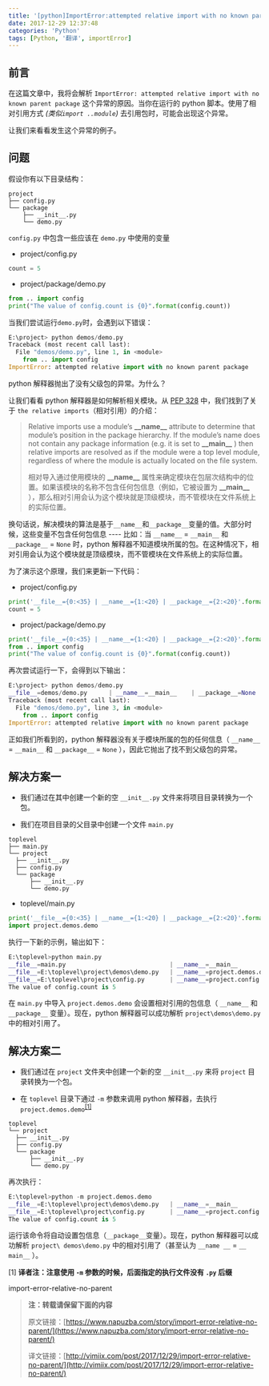 ```yaml
---
title: '[python]ImportError:attempted relative import with no known parent package'
date: 2017-12-29 12:37:48
categories: 'Python'
tags: [Python, '翻译', importError]
---
```


## 前言

在这篇文章中，我将会解析 `ImportError: attempted relative import with no known parent package` 这个异常的原因。当你在运行的 python 脚本。使用了相对引用方式 _(类似`import ..module`)_ 去引用包时，可能会出现这个异常。

<!--more-->

让我们来看看发生这个异常的例子。

## 问题

假设你有以下目录结构：

```shell
project
├── config.py
└── package
    ├── __init__.py
    └── demo.py
```

`config.py` 中包含一些应该在 `demo.py` 中使用的变量

- project/config.py

```python
count = 5
```

- project/package/demo.py

```python
from .. import config
print("The value of config.count is {0}".format(config.count))
```

当我们尝试运行`demo.py`时，会遇到以下错误：

```python
E:\project> python demos/demo.py
Traceback (most recent call last):
  File "demos/demo.py", line 1, in <module>
    from .. import config
ImportError: attempted relative import with no known parent package
```

python 解释器抛出了没有父级包的异常。为什么？

让我们看看 python 解释器是如何解析相关模块。从 [PEP 328](https://www.python.org/dev/peps/pep-0328/) 中，我们找到了关于 `the relative imports`（相对引用）的介绍：

> Relative imports use a module’s **\_\_name\_\_** attribute to determine that module’s position in the package hierarchy. If the module’s name does not contain any package information (e.g. it is set to **\_\_main\_\_** ) then relative imports are resolved as if the module were a top level module, regardless of where the module is actually located on the file system.
>
> 相对导入通过使用模块的 **\_\_name\_\_** 属性来确定模块在包层次结构中的位置。如果该模块的名称不包含任何包信息（例如，它被设置为 **\_\_main\_\_** ），那么相对引用会认为这个模块就是顶级模块，而不管模块在文件系统上的实际位置。

换句话说，解决模块的算法是基于`__name__`和`__package__`变量的值。大部分时候，这些变量不包含任何包信息 ---- 比如：当 `__name__` = `__main__` 和 `__package__` = `None` 时，python 解释器不知道模块所属的包。在这种情况下，相对引用会认为这个模块就是顶级模块，而不管模块在文件系统上的实际位置。

为了演示这个原理，我们来更新一下代码：

- project/config.py

```python
print('__file__={0:<35} | __name__={1:<20} | __package__={2:<20}'.format(__file__,__name__,str(__package__)))
count = 5
```

- project/package/demo.py

```python
print('__file__={0:<35} | __name__={1:<20} | __package__={2:<20}'.format(__file__,__name__,str(__package__)))
from .. import config
print("The value of config.count is {0}".format(config.count))
```

再次尝试运行一下，会得到以下输出：

```python
E:\project> python demos/demo.py
__file__=demos/demo.py      | __name__=__main__    | __package__=None
Traceback (most recent call last):
  File "demos/demo.py", line 3, in <module>
    from .. import config
ImportError: attempted relative import with no known parent package
```

正如我们所看到的，python 解释器没有关于模块所属的包的任何信息（ `__name__` = `__main__` 和 `__package__` = `None` ），因此它抛出了找不到父级包的异常。

## 解决方案一

- 我们通过在其中创建一个新的空 `__init__.py` 文件来将项目目录转换为一个包。

- 我们在项目目录的父目录中创建一个文件 `main.py`

```shell
toplevel
├── main.py
└── project
  ├── __init__.py
  ├── config.py
  └── package
      ├── __init__.py
      └── demo.py
```

- toplevel/main.py

```python
print('__file__={0:<35} | __name__={1:<20} | __package__={2:<20}'.format(__file__,__name__,str(__package__)))
import project.demos.demo
```

执行一下新的示例，输出如下：

```python
E:\toplevel>python main.py
__file__=main.py                             | __name__=__main__             | __package__=None
__file__=E:\toplevel\project\demos\demo.py   | __name__=project.demos.demo   | __package__=project.demos
__file__=E:\toplevel\project\config.py       | __name__=project.config       | __package__=project
The value of config.count is 5
```

在 `main.py` 中导入 `project.demos.demo` 会设置相对引用的包信息（ `__name__` 和 `__package__` 变量）。现在，python 解释器可以成功解析 `project\demos\demo.py` 中的相对引用了。

## 解决方案二

- 我们通过在 `project` 文件夹中创建一个新的空 `__init__.py` 来将 `project` 目录转换为一个包。

- 在 `toplevel` 目录下通过 `-m` 参数来调用 python 解释器，去执行 `project.demos.demo`<sup>[\[1\]](#note1)</sup>

```shell
toplevel
└── project
  ├── __init__.py
  ├── config.py
  └── package
      ├── __init__.py
      └── demo.py
```

再次执行：

```python
E:\toplevel>python -m project.demos.demo
__file__=E:\toplevel\project\demos\demo.py   | __name__=__main__        | __package__=project.demos
__file__=E:\toplevel\project\config.py       | __name__=project.config  | __package__=project
The value of config.count is 5
```

运行该命令将自动设置包信息（`__package__`变量）。现在，python 解释器可以成功解析 `project\ demos\demo.py` 中的相对引用了（甚至认为 `__name __` = `__ main__` ）。

[1] <a name="note1"></a>**译者注：注意使用 `-m` 参数的时候，后面指定的执行文件没有 `.py` 后缀**

import-error-relative-no-parent

> **注：转载请保留下面的内容**
>
> 原文链接：[https://www.napuzba.com/story/import-error-relative-no-parent/](https://www.napuzba.com/story/import-error-relative-no-parent/)
>
> 译文链接：[http://vimiix.com/post/2017/12/29/import-error-relative-no-parent/](http://vimiix.com/post/2017/12/29/import-error-relative-no-parent/)
